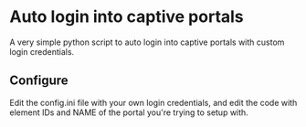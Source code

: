 # Auto login into captive portals
A very simple python script to auto login into captive portals with custom login credentials.

## Configure
Edit the config.ini file with your own login credentials, and edit the code with element IDs and NAME of the portal you're trying to setup with.  
